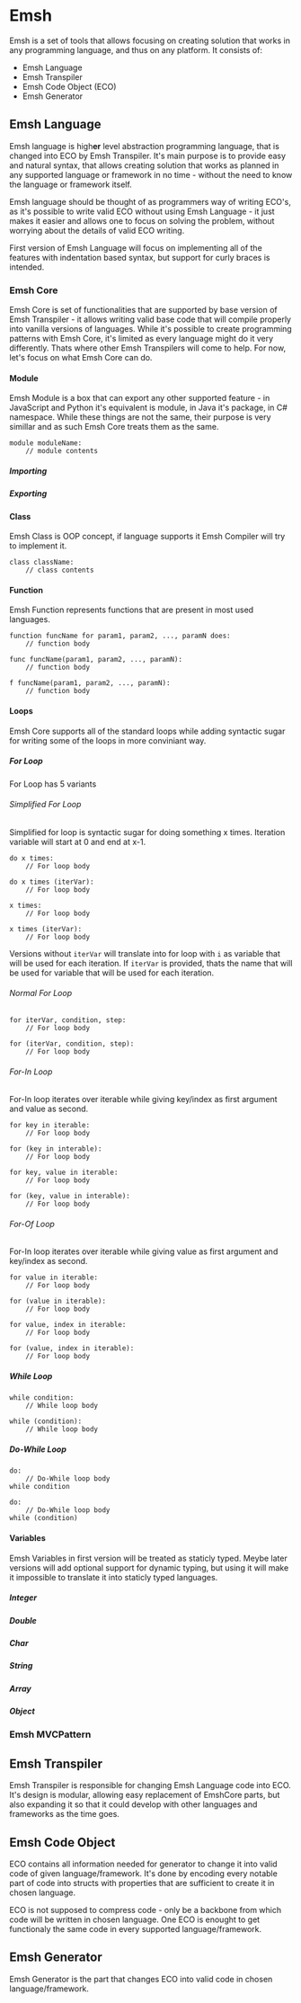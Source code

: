 # Emsh

Emsh is a set of tools that allows focusing on creating solution that works in any programming language, and thus on any platform. It consists of:

- Emsh Language
- Emsh Transpiler
- Emsh Code Object (ECO)
- Emsh Generator

## Emsh Language

Emsh language is high**er** level abstraction programming language, that is changed into ECO by Emsh Transpiler. It's main purpose is to provide easy and natural syntax, that allows creating solution that works as planned in any supported language or framework in no time - without the need to know the language or framework itself.

Emsh language should be thought of as programmers way of writing ECO's, as it's possible to write valid ECO without using Emsh Language - it just makes it easier and allows one to focus on solving the problem, without worrying about the details of valid ECO writing.

First version of Emsh Language will focus on implementing all of the features with indentation based syntax, but support for curly braces is intended.

### Emsh Core

Emsh Core is set of functionalities that are supported by base version of Emsh Transpiler - it allows writing valid base code that will compile properly into vanilla versions of languages. While it's possible to create programming patterns with Emsh Core, it's limited as every language might do it very differently. Thats where other Emsh Transpilers will come to help. For now, let's focus on what Emsh Core can do.

#### Module

Emsh Module is a box that can export any other supported feature - in JavaScript and Python it's equivalent is module, in Java it's package, in C# namespace. While these things are not the same, their purpose is very simillar and as such Emsh Core treats them as the same.

```
module moduleName:
    // module contents
```

##### Importing

##### Exporting

#### Class

Emsh Class is OOP concept, if language supports it Emsh Compiler will try to implement it.

```
class className:
    // class contents
```

#### Function

Emsh Function represents functions that are present in most used languages.

```
function funcName for param1, param2, ..., paramN does:
    // function body
```

```
func funcName(param1, param2, ..., paramN):
    // function body
```

```
f funcName(param1, param2, ..., paramN):
    // function body
```

#### Loops

Emsh Core supports all of the standard loops while adding syntactic sugar for writing some of the loops in more conviniant way.

##### For Loop

For Loop has 5 variants

###### Simplified For Loop

Simplified for loop is syntactic sugar for doing something x times. Iteration variable will start at 0 and end at x-1.

```
do x times:
    // For loop body
```

```
do x times (iterVar):
    // For loop body
```

```
x times:
    // For loop body
```

```
x times (iterVar):
    // For loop body
```

Versions without `iterVar` will translate into for loop with `i` as variable that will be used for each iteration. If `iterVar` is provided, thats the name that will be used for variable that will be used for each iteration.

###### Normal For Loop

```
for iterVar, condition, step:
    // For loop body
```

```
for (iterVar, condition, step):
    // For loop body
```

###### For-In Loop

For-In loop iterates over iterable while giving key/index as first argument and value as second.

```
for key in iterable:
    // For loop body
```

```
for (key in interable):
    // For loop body
```

```
for key, value in iterable:
    // For loop body
```

```
for (key, value in interable):
    // For loop body
```

###### For-Of Loop

For-In loop iterates over iterable while giving value as first argument and key/index as second.

```
for value in iterable:
    // For loop body
```

```
for (value in iterable):
    // For loop body
```

```
for value, index in iterable:
    // For loop body
```

```
for (value, index in iterable):
    // For loop body
```

##### While Loop

```
while condition:
    // While loop body
```

```
while (condition):
    // While loop body
```

##### Do-While Loop

```
do:
    // Do-While loop body
while condition
```

```
do:
    // Do-While loop body
while (condition)
```

#### Variables

Emsh Variables in first version will be treated as staticly typed. Meybe later versions will add optional support for dynamic typing, but using it will make it impossible to translate it into staticly typed languages.

##### Integer

##### Double

##### Char

##### String

##### Array

##### Object

### Emsh MVCPattern

## Emsh Transpiler

Emsh Transpiler is responsible for changing Emsh Language code into ECO. It's design is modular, allowing easy replacement of EmshCore parts, but also expanding it so that it could develop with other languages and frameworks as the time goes.

## Emsh Code Object

ECO contains all information needed for generator to change it into valid code of given language/framework. It's done by encoding every notable part of code into structs with properties that are sufficient to create it in chosen language.

ECO is not supposed to compress code - only be a backbone from which code will be written in chosen language. One ECO is enought to get functionaly the same code in every supported language/framework.

## Emsh Generator

Emsh Generator is the part that changes ECO into valid code in chosen language/framework.

